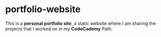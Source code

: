 # portfolio-website
This is a **personal portfolio site**, a static website where I am sharing the projects that I worked on in my **CodeCademy** Path.